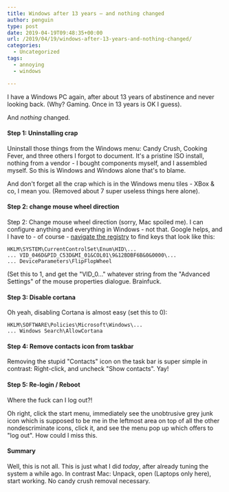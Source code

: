 ```yaml
---
title: Windows after 13 years – and nothing changed
author: penguin
type: post
date: 2019-04-19T09:48:35+00:00
url: /2019/04/19/windows-after-13-years-and-nothing-changed/
categories:
  - Uncategorized
tags:
  - annoying
  - windows

---
```

I have a Windows PC again, after about 13 years of abstinence and never looking back. (Why? Gaming. Once in 13 years is OK I guess).

And _nothing_ changed.

#### Step 1: Uninstalling crap

Uninstall those things from the Windows menu: Candy Crush, Cooking Fever, and three others I forgot to document. It's a pristine ISO install, nothing from a vendor - I bought components myself, and I assembled myself. So this is Windows and Windows alone that's to blame.

And don't forget all the crap which is in the Windows menu tiles - XBox & co, I mean you. (Removed about 7 super useless things here alone).

#### Step 2: change mouse wheel direction

Step 2: Change mouse wheel direction (sorry, Mac spoiled me). I can configure anything and everything in Windows - not that. Google helps, and I have to - of course - [navigate the registry][1] to find keys that look like this:

```
HKLM\SYSTEM\CurrentControlSet\Enum\HID\...
... VID_046D&PID_C53D&MI_01&COL01\9&12BDBF6B&0&0000\...
... DeviceParameters\FlipFlopWheel
```

(Set this to 1, and get the "VID_0..." whatever string from the "Advanced Settings" of the mouse properties dialogue. Brainfuck.

#### Step 3: Disable cortana

Oh yeah, disabling Cortana is almost easy (set this to 0):

```
HKLM\SOFTWARE\Policies\Microsoft\Windows\...
... Windows Search\AllowCortana
```

#### Step 4: Remove contacts icon from taskbar

Removing the stupid "Contacts" icon on the task bar is super simple in contrast: Right-click, and uncheck "Show contacts". Yay!

#### Step 5: Re-login / Reboot

Where the fuck can I log out?!

Oh right, click the start menu, immediately see the unobtrusive grey junk icon which is supposed to be me in the leftmost area on top of all the other nondescriminate icons, click it, and see the menu pop up which offers to "log out". How could I miss this.

#### Summary

Well, this is not all. This is just what I did _today_, after already tuning the system a while ago. In contrast Mac: Unpack, open (Laptops only here), start working. No candy crush removal necessary.

 [1]: https://www.windowscentral.com/how-reverse-scrolling-direction-windows-10